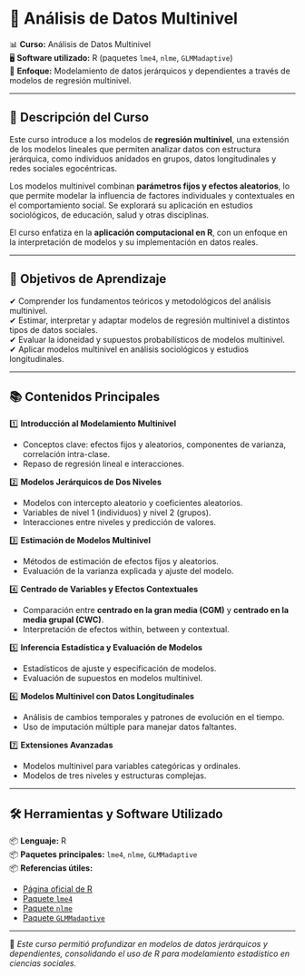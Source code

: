 # 📂 Análisis de Datos Multinivel  

📊 **Curso:** Análisis de Datos Multinivel   
🖥 **Software utilizado:** R (paquetes `lme4`, `nlme`, `GLMMadaptive`)  
📖 **Enfoque:** Modelamiento de datos jerárquicos y dependientes a través de modelos de regresión multinivel.  

---

## 📖 **Descripción del Curso**  
Este curso introduce a los modelos de **regresión multinivel**, una extensión de los modelos lineales que permiten analizar datos con estructura jerárquica, como individuos anidados en grupos, datos longitudinales y redes sociales egocéntricas.  

Los modelos multinivel combinan **parámetros fijos y efectos aleatorios**, lo que permite modelar la influencia de factores individuales y contextuales en el comportamiento social. Se explorará su aplicación en estudios sociológicos, de educación, salud y otras disciplinas.  

El curso enfatiza en la **aplicación computacional en R**, con un enfoque en la interpretación de modelos y su implementación en datos reales.  

---

## 🎯 **Objetivos de Aprendizaje**  
✔ Comprender los fundamentos teóricos y metodológicos del análisis multinivel.  
✔ Estimar, interpretar y adaptar modelos de regresión multinivel a distintos tipos de datos sociales.  
✔ Evaluar la idoneidad y supuestos probabilísticos de modelos multinivel.  
✔ Aplicar modelos multinivel en análisis sociológicos y estudios longitudinales.  

---

## 📚 **Contenidos Principales**  

1️⃣ **Introducción al Modelamiento Multinivel**  
   - Conceptos clave: efectos fijos y aleatorios, componentes de varianza, correlación intra-clase.  
   - Repaso de regresión lineal e interacciones.  

2️⃣ **Modelos Jerárquicos de Dos Niveles**  
   - Modelos con intercepto aleatorio y coeficientes aleatorios.  
   - Variables de nivel 1 (individuos) y nivel 2 (grupos).  
   - Interacciones entre niveles y predicción de valores.  

3️⃣ **Estimación de Modelos Multinivel**  
   - Métodos de estimación de efectos fijos y aleatorios.  
   - Evaluación de la varianza explicada y ajuste del modelo.  

4️⃣ **Centrado de Variables y Efectos Contextuales**  
   - Comparación entre **centrado en la gran media (CGM)** y **centrado en la media grupal (CWC)**.  
   - Interpretación de efectos within, between y contextual.  

5️⃣ **Inferencia Estadística y Evaluación de Modelos**  
   - Estadísticos de ajuste y especificación de modelos.  
   - Evaluación de supuestos en modelos multinivel.  

6️⃣ **Modelos Multinivel con Datos Longitudinales**  
   - Análisis de cambios temporales y patrones de evolución en el tiempo.  
   - Uso de imputación múltiple para manejar datos faltantes.  

7️⃣ **Extensiones Avanzadas**  
   - Modelos multinivel para variables categóricas y ordinales.  
   - Modelos de tres niveles y estructuras complejas.  
---

## 🛠 **Herramientas y Software Utilizado**  
📦 **Lenguaje:** R  
📦 **Paquetes principales:** `lme4`, `nlme`, `GLMMadaptive`  
📦 **Referencias útiles:**  
- [Página oficial de R](http://www.r-project.org/)  
- [Paquete `lme4`](https://cran.r-project.org/web/packages/lme4/index.html)  
- [Paquete `nlme`](https://cran.r-project.org/web/packages/nlme/index.html)  
- [Paquete `GLMMadaptive`](https://cran.r-project.org/web/packages/GLMMadaptive/index.html)  

---

📌 *Este curso permitió profundizar en modelos de datos jerárquicos y dependientes, consolidando el uso de R para modelamiento estadístico en ciencias sociales.*  

